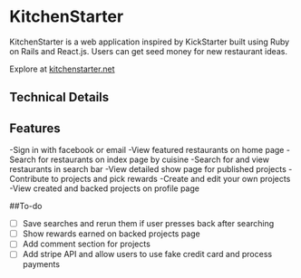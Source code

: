# KitchenStarter

KitchenStarter is a web application inspired by KickStarter built using Ruby on Rails and React.js. Users can get seed money for new restaurant ideas.

Explore at [kitchenstarter.net][live]

[live]: http://www.kitchenstarter.net

## Technical Details




## Features

-Sign in with facebook or email
-View featured restaurants on home page
-Search for restaurants on index page by cuisine
-Search for and view restaurants in search bar
-View detailed show page for published projects
-Contribute to projects and pick rewards
-Create and edit your own projects
-View created and backed projects on profile page


##To-do

- [ ] Save searches and rerun them if user presses back after searching
- [ ] Show rewards earned on backed projects page
- [ ] Add comment section for projects
- [ ] Add stripe API and allow users to use fake credit card and process payments
